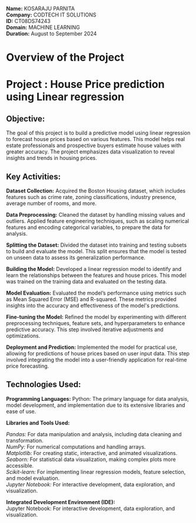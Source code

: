 **Name:** KOSARAJU PARNITA <br>
**Company:** CODTECH IT SOLUTIONS <br>
**ID:** CT08DS74243 <br>
**Domain:** MACHINE LEARNING <br>
**Duration:** August to September 2024 <br>

# Overview of the Project

# Project : House Price prediction using Linear regression


## Objective: 
The goal of this project is to build a predictive model using linear regression to forecast house prices based on various features. This model helps real estate professionals and prospective buyers estimate house values with greater accuracy. The project emphasizes data visualization to reveal insights and trends in housing prices.
## Key Activities:

**Dataset Collection:**
Acquired the Boston Housing dataset, which includes features such as crime rate, zoning classifications, industry presence, average number of rooms, and more.

**Data Preprocessing:**
Cleaned the dataset by handling missing values and outliers. Applied feature engineering techniques, such as scaling numerical features and encoding categorical variables, to prepare the data for analysis.

**Splitting the Dataset:**
Divided the dataset into training and testing subsets to build and evaluate the model. This split ensures that the model is tested on unseen data to assess its generalization performance.

**Building the Model:**
Developed a linear regression model to identify and learn the relationships between the features and house prices. This model was trained on the training data and evaluated on the testing data.

**Model Evaluation:**
Evaluated the model’s performance using metrics such as Mean Squared Error (MSE) and R-squared. These metrics provided insights into the accuracy and effectiveness of the model's predictions.

**Fine-tuning the Model:**
Refined the model by experimenting with different preprocessing techniques, feature sets, and hyperparameters to enhance predictive accuracy. This step involved iterative adjustments and optimizations.

**Deployment and Prediction:**
Implemented the model for practical use, allowing for predictions of house prices based on user input data. This step involved integrating the model into a user-friendly application for real-time price forecasting.
## Technologies Used:

**Programming Languages:**
Python: The primary language for data analysis, model development, and implementation due to its extensive libraries and ease of use.

**Libraries and Tools Used:**

*Pandas:* For data manipulation and analysis, including data cleaning and transformation.\
*NumPy:* For numerical computations and handling arrays.\
*Matplotlib:* For creating static, interactive, and animated visualizations.\
*Seaborn:* For statistical data visualization, making complex plots more accessible.\
*Scikit-learn:* For implementing linear regression models, feature selection, and model evaluation.\
*Jupyter Notebook:* For interactive development, data exploration, and visualization.


**Integrated Development Environment (IDE):**\
Jupyter Notebook: For interactive development, data exploration, and visualization.
